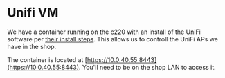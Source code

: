 # Unifi VM

We have a container running on the c220 with an install of  the UniFi software per [their install steps](https://help.ubnt.com/hc/en-us/articles/220066768-UniFi-How-to-Install-Update-via-APT-on-Debian-or-Ubuntu).  This allows us to controll the UniFi APs we have in the shop.

The container is located at [https://10.0.40.55:8443](https://10.0.40.55:8443). You'll need to be on the shop LAN to access it.